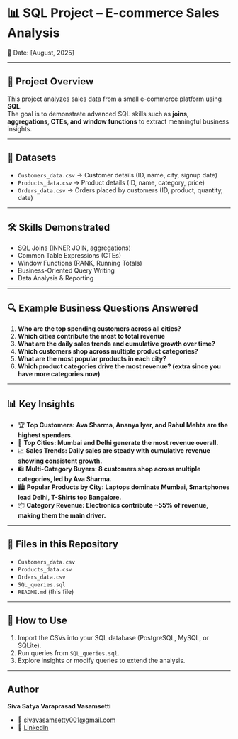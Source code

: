 # **📊 SQL Project – E-commerce Sales Analysis**

📅 Date: [August, 2025]

--- 

## 📌 Project Overview
This project analyzes sales data from a small e-commerce platform using **SQL**.  
The goal is to demonstrate advanced SQL skills such as **joins, aggregations, CTEs, and window functions** to extract meaningful business insights.

---

## 📂 Datasets
- `Customers_data.csv` → Customer details (ID, name, city, signup date)
- `Products_data.csv` → Product details (ID, name, category, price)
- `Orders_data.csv` → Orders placed by customers (ID, product, quantity, date)

---

## 🛠️ Skills Demonstrated
- SQL Joins (INNER JOIN, aggregations)
- Common Table Expressions (CTEs)
- Window Functions (RANK, Running Totals)
- Business-Oriented Query Writing
- Data Analysis & Reporting

---

## 🔍 Example Business Questions Answered
1. **Who are the top spending customers across all cities?**
2. **Which cities contribute the most to total revenue**
3. **What are the daily sales trends and cumulative growth over time?**
4. **Which customers shop across multiple product categories?**
5. **What are the most popular products in each city?**
6. **Which product categories drive the most revenue? (extra since you have more categories now)**

---

## 📊 Key Insights
- 🏆 **Top Customers: Ava Sharma, Ananya Iyer, and Rahul Mehta are the highest spenders.**
- 🌆 **Top Cities: Mumbai and Delhi generate the most revenue overall.**
- 📈 **Sales Trends: Daily sales are steady with cumulative revenue showing consistent growth.**
- 🛍️ **Multi-Category Buyers: 8 customers shop across multiple categories, led by Ava Sharma.**
- 🏙️ **Popular Products by City: Laptops dominate Mumbai, Smartphones lead Delhi, T-Shirts top Bangalore.**
- 📦 **Category Revenue: Electronics contribute ~55% of revenue, making them the main driver.**

---

## 📁 Files in this Repository
- `Customers_data.csv`
- `Products_data.csv`
- `Orders_data.csv`
- `SQL_queries.sql`
- `README.md` (this file)

---

## 🚀 How to Use
1. Import the CSVs into your SQL database (PostgreSQL, MySQL, or SQLite).  
2. Run queries from `SQL_queries.sql`.  
3. Explore insights or modify queries to extend the analysis.

---

## Author
**Siva Satya Varaprasad Vasamsetti**  
- 📧 sivavasamsetty001@gmail.com  
- 🔗 [LinkedIn](https://www.linkedin.com/in/siva-satya-varaprasad-vasamsetti-73b006266/)
